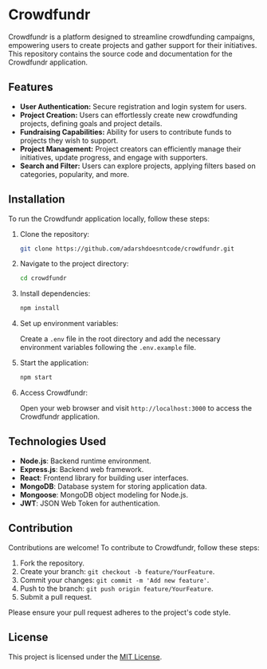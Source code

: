 # Crowdfundr

Crowdfundr is a platform designed to streamline crowdfunding campaigns, empowering users to create projects and gather support for their initiatives. This repository contains the source code and documentation for the Crowdfundr application.

## Features

- **User Authentication:** Secure registration and login system for users.
- **Project Creation:** Users can effortlessly create new crowdfunding projects, defining goals and project details.
- **Fundraising Capabilities:** Ability for users to contribute funds to projects they wish to support.
- **Project Management:** Project creators can efficiently manage their initiatives, update progress, and engage with supporters.
- **Search and Filter:** Users can explore projects, applying filters based on categories, popularity, and more.

## Installation

To run the Crowdfundr application locally, follow these steps:

1. Clone the repository:

    ```bash
    git clone https://github.com/adarshdoesntcode/crowdfundr.git
    ```

2. Navigate to the project directory:

    ```bash
    cd crowdfundr
    ```

3. Install dependencies:

    ```bash
    npm install
    ```

4. Set up environment variables:

    Create a `.env` file in the root directory and add the necessary environment variables following the `.env.example` file.

5. Start the application:

    ```bash
    npm start
    ```

6. Access Crowdfundr:

    Open your web browser and visit `http://localhost:3000` to access the Crowdfundr application.

## Technologies Used

- **Node.js**: Backend runtime environment.
- **Express.js**: Backend web framework.
- **React**: Frontend library for building user interfaces.
- **MongoDB**: Database system for storing application data.
- **Mongoose**: MongoDB object modeling for Node.js.
- **JWT**: JSON Web Token for authentication.

## Contribution

Contributions are welcome! To contribute to Crowdfundr, follow these steps:

1. Fork the repository.
2. Create your branch: `git checkout -b feature/YourFeature`.
3. Commit your changes: `git commit -m 'Add new feature'`.
4. Push to the branch: `git push origin feature/YourFeature`.
5. Submit a pull request.

Please ensure your pull request adheres to the project's code style.

## License

This project is licensed under the [MIT License](LICENSE).
